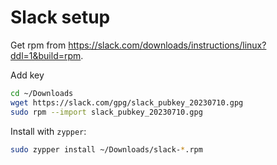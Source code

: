 # Slack setup

Get rpm from https://slack.com/downloads/instructions/linux?ddl=1&build=rpm.

Add key

```sh
cd ~/Downloads
wget https://slack.com/gpg/slack_pubkey_20230710.gpg
sudo rpm --import slack_pubkey_20230710.gpg
```

Install with `zypper`:

```sh
sudo zypper install ~/Downloads/slack-*.rpm
```
